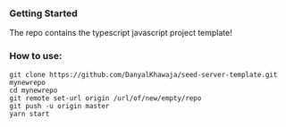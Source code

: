 ### Getting Started

The repo contains the typescript javascript project template!

### How to use:

```
git clone https://github.com/DanyalKhawaja/seed-server-template.git mynewrepo
cd mynewrepo
git remote set-url origin /url/of/new/empty/repo
git push -u origin master
yarn start
```
